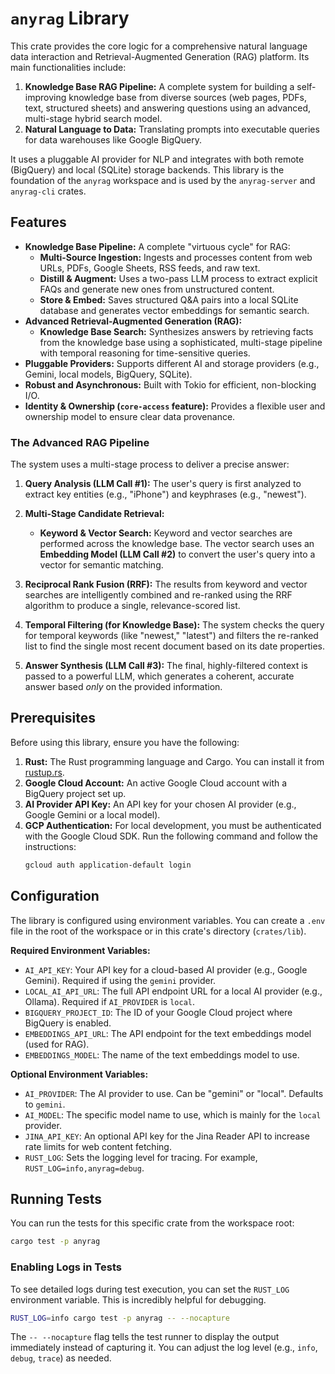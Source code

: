 # `anyrag` Library

This crate provides the core logic for a comprehensive natural language data interaction and Retrieval-Augmented Generation (RAG) platform. Its main functionalities include:

1.  **Knowledge Base RAG Pipeline:** A complete system for building a self-improving knowledge base from diverse sources (web pages, PDFs, text, structured sheets) and answering questions using an advanced, multi-stage hybrid search model.
2.  **Natural Language to Data:** Translating prompts into executable queries for data warehouses like Google BigQuery.

It uses a pluggable AI provider for NLP and integrates with both remote (BigQuery) and local (SQLite) storage backends. This library is the foundation of the `anyrag` workspace and is used by the `anyrag-server` and `anyrag-cli` crates.

## Features

*   **Knowledge Base Pipeline:** A complete "virtuous cycle" for RAG:
    *   **Multi-Source Ingestion:** Ingests and processes content from web URLs, PDFs, Google Sheets, RSS feeds, and raw text.
    *   **Distill & Augment:** Uses a two-pass LLM process to extract explicit FAQs and generate new ones from unstructured content.
    *   **Store & Embed:** Saves structured Q&A pairs into a local SQLite database and generates vector embeddings for semantic search.
*   **Advanced Retrieval-Augmented Generation (RAG):**
    *   **Knowledge Base Search:** Synthesizes answers by retrieving facts from the knowledge base using a sophisticated, multi-stage pipeline with temporal reasoning for time-sensitive queries.
*   **Pluggable Providers:** Supports different AI and storage providers (e.g., Gemini, local models, BigQuery, SQLite).
*   **Robust and Asynchronous:** Built with Tokio for efficient, non-blocking I/O.
*   **Identity & Ownership (`core-access` feature):** Provides a flexible user and ownership model to ensure clear data provenance.

### The Advanced RAG Pipeline

The system uses a multi-stage process to deliver a precise answer:

1.  **Query Analysis (LLM Call #1):** The user's query is first analyzed to extract key entities (e.g., "iPhone") and keyphrases (e.g., "newest").

2.  **Multi-Stage Candidate Retrieval:**
    *   **Keyword & Vector Search:** Keyword and vector searches are performed across the knowledge base. The vector search uses an **Embedding Model (LLM Call #2)** to convert the user's query into a vector for semantic matching.

3.  **Reciprocal Rank Fusion (RRF):** The results from keyword and vector searches are intelligently combined and re-ranked using the RRF algorithm to produce a single, relevance-scored list.

4.  **Temporal Filtering (for Knowledge Base):** The system checks the query for temporal keywords (like "newest," "latest") and filters the re-ranked list to find the single most recent document based on its date properties.

5.  **Answer Synthesis (LLM Call #3):** The final, highly-filtered context is passed to a powerful LLM, which generates a coherent, accurate answer based *only* on the provided information.

## Prerequisites

Before using this library, ensure you have the following:

1.  **Rust:** The Rust programming language and Cargo. You can install it from [rustup.rs](https://rustup.rs/).
2.  **Google Cloud Account:** An active Google Cloud account with a BigQuery project set up.
3.  **AI Provider API Key:** An API key for your chosen AI provider (e.g., Google Gemini or a local model).
4.  **GCP Authentication:** For local development, you must be authenticated with the Google Cloud SDK. Run the following command and follow the instructions:
    ```sh
    gcloud auth application-default login
    ```

## Configuration

The library is configured using environment variables. You can create a `.env` file in the root of the workspace or in this crate's directory (`crates/lib`).

**Required Environment Variables:**

*   `AI_API_KEY`: Your API key for a cloud-based AI provider (e.g., Google Gemini). Required if using the `gemini` provider.
*   `LOCAL_AI_API_URL`: The full API endpoint URL for a local AI provider (e.g., Ollama). Required if `AI_PROVIDER` is `local`.
*   `BIGQUERY_PROJECT_ID`: The ID of your Google Cloud project where BigQuery is enabled.
*   `EMBEDDINGS_API_URL`: The API endpoint for the text embeddings model (used for RAG).
*   `EMBEDDINGS_MODEL`: The name of the text embeddings model to use.

**Optional Environment Variables:**

*   `AI_PROVIDER`: The AI provider to use. Can be "gemini" or "local". Defaults to `gemini`.
*   `AI_MODEL`: The specific model name to use, which is mainly for the `local` provider.
*   `JINA_API_KEY`: An optional API key for the Jina Reader API to increase rate limits for web content fetching.
*   `RUST_LOG`: Sets the logging level for tracing. For example, `RUST_LOG=info,anyrag=debug`.

## Running Tests

You can run the tests for this specific crate from the workspace root:

```sh
cargo test -p anyrag
```

### Enabling Logs in Tests

To see detailed logs during test execution, you can set the `RUST_LOG` environment variable. This is incredibly helpful for debugging.

```sh
RUST_LOG=info cargo test -p anyrag -- --nocapture
```

The `-- --nocapture` flag tells the test runner to display the output immediately instead of capturing it. You can adjust the log level (e.g., `info`, `debug`, `trace`) as needed.